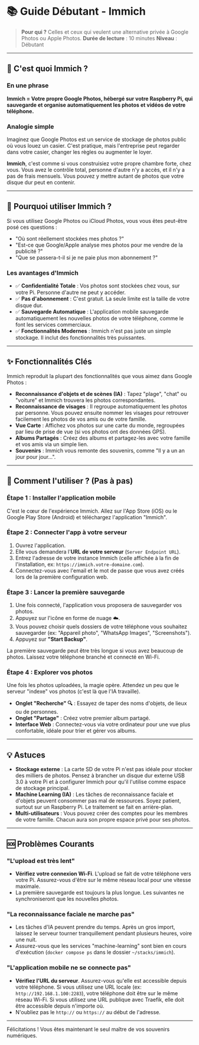 # 📚 Guide Débutant - Immich

> **Pour qui ?** Celles et ceux qui veulent une alternative privée à Google Photos ou Apple Photos.
> **Durée de lecture** : 10 minutes
> **Niveau** : Débutant

---

## 🤔 C'est quoi Immich ?

### En une phrase
**Immich = Votre propre Google Photos, hébergé sur votre Raspberry Pi, qui sauvegarde et organise automatiquement les photos et vidéos de votre téléphone.**

### Analogie simple
Imaginez que Google Photos est un service de stockage de photos public où vous louez un casier. C'est pratique, mais l'entreprise peut regarder dans votre casier, changer les règles ou augmenter le loyer.

**Immich**, c'est comme si vous construisiez votre propre chambre forte, chez vous. Vous avez le contrôle total, personne d'autre n'y a accès, et il n'y a pas de frais mensuels. Vous pouvez y mettre autant de photos que votre disque dur peut en contenir.

---

## 🎯 Pourquoi utiliser Immich ?

Si vous utilisez Google Photos ou iCloud Photos, vous vous êtes peut-être posé ces questions :
- "Où sont réellement stockées mes photos ?"
- "Est-ce que Google/Apple analyse mes photos pour me vendre de la publicité ?"
- "Que se passera-t-il si je ne paie plus mon abonnement ?"

### Les avantages d'Immich

-   ✅ **Confidentialité Totale** : Vos photos sont stockées chez vous, sur votre Pi. Personne d'autre ne peut y accéder.
-   ✅ **Pas d'abonnement** : C'est gratuit. La seule limite est la taille de votre disque dur.
-   ✅ **Sauvegarde Automatique** : L'application mobile sauvegarde automatiquement les nouvelles photos de votre téléphone, comme le font les services commerciaux.
-   ✅ **Fonctionnalités Modernes** : Immich n'est pas juste un simple stockage. Il inclut des fonctionnalités très puissantes.

---

## ✨ Fonctionnalités Clés

Immich reproduit la plupart des fonctionnalités que vous aimez dans Google Photos :

-   **Reconnaissance d'objets et de scènes (IA)** : Tapez "plage", "chat" ou "voiture" et Immich trouvera les photos correspondantes.
-   **Reconnaissance de visages** : Il regroupe automatiquement les photos par personne. Vous pouvez ensuite nommer les visages pour retrouver facilement les photos de vos amis ou de votre famille.
-   **Vue Carte** : Affichez vos photos sur une carte du monde, regroupées par lieu de prise de vue (si vos photos ont des données GPS).
-   **Albums Partagés** : Créez des albums et partagez-les avec votre famille et vos amis via un simple lien.
-   **Souvenirs** : Immich vous remonte des souvenirs, comme "Il y a un an jour pour jour...".

---

## 🚀 Comment l'utiliser ? (Pas à pas)

### Étape 1 : Installer l'application mobile

C'est le cœur de l'expérience Immich. Allez sur l'App Store (iOS) ou le Google Play Store (Android) et téléchargez l'application "Immich".

### Étape 2 : Connecter l'app à votre serveur

1.  Ouvrez l'application.
2.  Elle vous demandera l'**URL de votre serveur** (`Server Endpoint URL`).
3.  Entrez l'adresse de votre instance Immich (celle affichée à la fin de l'installation, ex: `https://immich.votre-domaine.com`).
4.  Connectez-vous avec l'email et le mot de passe que vous avez créés lors de la première configuration web.

### Étape 3 : Lancer la première sauvegarde

1.  Une fois connecté, l'application vous proposera de sauvegarder vos photos.
2.  Appuyez sur l'icône en forme de nuage ☁️.
3.  Vous pouvez choisir quels dossiers de votre téléphone vous souhaitez sauvegarder (ex: "Appareil photo", "WhatsApp Images", "Screenshots").
4.  Appuyez sur **"Start Backup"**.

La première sauvegarde peut être très longue si vous avez beaucoup de photos. Laissez votre téléphone branché et connecté en Wi-Fi.

### Étape 4 : Explorer vos photos

Une fois les photos uploadées, la magie opère. Attendez un peu que le serveur "indexe" vos photos (c'est là que l'IA travaille).

-   **Onglet "Recherche" 🔍** : Essayez de taper des noms d'objets, de lieux ou de personnes.
-   **Onglet "Partage"** : Créez votre premier album partagé.
-   **Interface Web** : Connectez-vous via votre ordinateur pour une vue plus confortable, idéale pour trier et gérer vos albums.

---

## 💡 Astuces

-   **Stockage externe** : La carte SD de votre Pi n'est pas idéale pour stocker des milliers de photos. Pensez à brancher un disque dur externe USB 3.0 à votre Pi et à configurer Immich pour qu'il l'utilise comme espace de stockage principal.
-   **Machine Learning (IA)** : Les tâches de reconnaissance faciale et d'objets peuvent consommer pas mal de ressources. Soyez patient, surtout sur un Raspberry Pi. Le traitement se fait en arrière-plan.
-   **Multi-utilisateurs** : Vous pouvez créer des comptes pour les membres de votre famille. Chacun aura son propre espace privé pour ses photos.

---

## 🆘 Problèmes Courants

### "L'upload est très lent"

-   **Vérifiez votre connexion Wi-Fi**. L'upload se fait de votre téléphone vers votre Pi. Assurez-vous d'être sur le même réseau local pour une vitesse maximale.
-   La première sauvegarde est toujours la plus longue. Les suivantes ne synchroniseront que les nouvelles photos.

### "La reconnaissance faciale ne marche pas"

-   Les tâches d'IA peuvent prendre du temps. Après un gros import, laissez le serveur tourner tranquillement pendant plusieurs heures, voire une nuit.
-   Assurez-vous que les services "machine-learning" sont bien en cours d'exécution (`docker compose ps` dans le dossier `~/stacks/immich`).

### "L'application mobile ne se connecte pas"

-   **Vérifiez l'URL du serveur**. Assurez-vous qu'elle est accessible depuis votre téléphone. Si vous utilisez une URL locale (ex: `http://192.168.1.100:2283`), votre téléphone doit être sur le même réseau Wi-Fi. Si vous utilisez une URL publique avec Traefik, elle doit être accessible depuis n'importe où.
-   N'oubliez pas le `http://` ou `https://` au début de l'adresse.

---

Félicitations ! Vous êtes maintenant le seul maître de vos souvenirs numériques.
